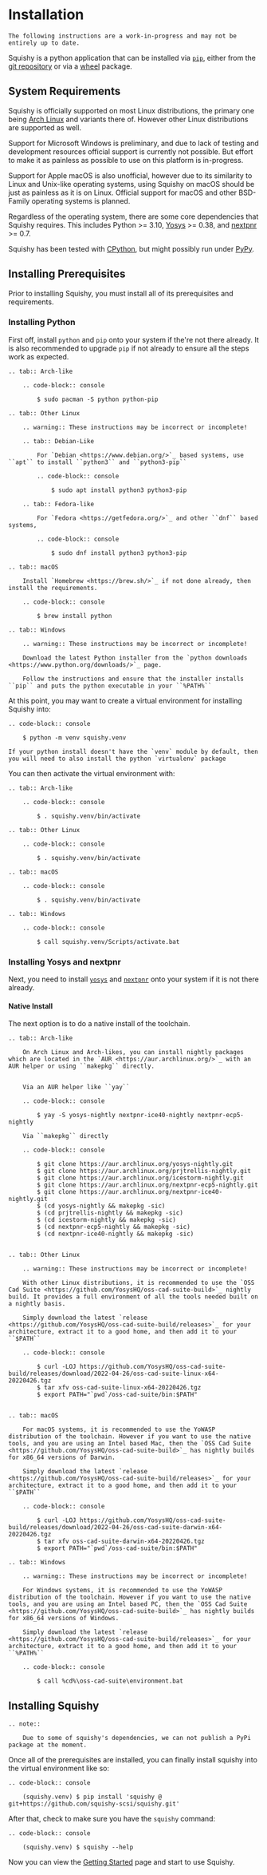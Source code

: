 # Installation

```{warning}
The following instructions are a work-in-progress and may not be entirely up to date.
```

Squishy is a python application that can be installed via [`pip`],  either from the [git repository] or via a [wheel] package.


## System Requirements

Squishy is officially supported on most Linux distributions, the primary one being [Arch Linux] and variants there of. However other Linux distributions are supported as well.

Support for Microsoft Windows is preliminary, and due to lack of testing and development resources official support is currently not possible. But effort to make it as painless as possible to use on this platform is in-progress.

Support for Apple macOS is also unofficial, however due to its similarity to Linux and Unix-like operating systems, using Squishy on macOS should be just as painless as it is on Linux. Official support for macOS and other BSD-Family operating systems is planned.


Regardless of the operating system, there are some core dependencies that Squishy requires. This includes Python >= 3.10, [Yosys] >= 0.38, and [nextpnr] >= 0.7.

Squishy has been tested with [CPython], but might possibly run under [PyPy].


## Installing Prerequisites

Prior to installing Squishy, you must install all of its prerequisites and requirements.

### Installing Python

First off, install `python` and `pip` onto your system if the're not there already. It is also recommended to upgrade `pip` if not already to ensure all the steps work as expected.

```{eval-rst}
.. tab:: Arch-like

	.. code-block:: console

		$ sudo pacman -S python python-pip

.. tab:: Other Linux

	.. warning:: These instructions may be incorrect or incomplete!

	.. tab:: Debian-Like

		For `Debian <https://www.debian.org/>`_ based systems, use ``apt`` to install ``python3`` and ``python3-pip``

		.. code-block:: console

			$ sudo apt install python3 python3-pip

	.. tab:: Fedora-like

		For `Fedora <https://getfedora.org/>`_ and other ``dnf`` based systems,

		.. code-block:: console

			$ sudo dnf install python3 python3-pip

.. tab:: macOS

	Install `Homebrew <https://brew.sh/>`_ if not done already, then install the requirements.

	.. code-block:: console

		$ brew install python

.. tab:: Windows

	.. warning:: These instructions may be incorrect or incomplete!

	Download the latest Python installer from the `python downloads <https://www.python.org/downloads/>`_ page.

	Follow the instructions and ensure that the installer installs ``pip`` and puts the python executable in your ``%PATH%``

```
At this point, you may want to create a virtual environment for installing Squishy into:

```{eval-rst}
.. code-block:: console

	$ python -m venv squishy.venv
```

```{note}
If your python install doesn't have the `venv` module by default, then you will need to also install the python `virtualenv` package
```

You can then activate the virtual environment with:
```{eval-rst}
.. tab:: Arch-like

	.. code-block:: console

		$ . squishy.venv/bin/activate

.. tab:: Other Linux

	.. code-block:: console

		$ . squishy.venv/bin/activate

.. tab:: macOS

	.. code-block:: console

		$ . squishy.venv/bin/activate

.. tab:: Windows

	.. code-block:: console

		$ call squishy.venv/Scripts/activate.bat
```

### Installing Yosys and nextpnr

Next, you need to install [`yosys`] and [`nextpnr`] onto your system if it is not there already.

#### Native Install

The next option is to do a native install of the toolchain.

```{eval-rst}
.. tab:: Arch-like

	On Arch Linux and Arch-likes, you can install nightly packages which are located in the `AUR <https://aur.archlinux.org/>`_ with an AUR helper or using ``makepkg`` directly.


	Via an AUR helper like ``yay``

	.. code-block:: console

		$ yay -S yosys-nightly nextpnr-ice40-nightly nextpnr-ecp5-nightly

	Via ``makepkg`` directly

	.. code-block:: console

		$ git clone https://aur.archlinux.org/yosys-nightly.git
		$ git clone https://aur.archlinux.org/prjtrellis-nightly.git
		$ git clone https://aur.archlinux.org/icestorm-nightly.git
		$ git clone https://aur.archlinux.org/nextpnr-ecp5-nightly.git
		$ git clone https://aur.archlinux.org/nextpnr-ice40-nightly.git
		$ (cd yosys-nightly && makepkg -sic)
		$ (cd prjtrellis-nightly && makepkg -sic)
		$ (cd icestorm-nightly && makepkg -sic)
		$ (cd nextpnr-ecp5-nightly && makepkg -sic)
		$ (cd nextpnr-ice40-nightly && makepkg -sic)


.. tab:: Other Linux

	.. warning:: These instructions may be incorrect or incomplete!

	With other Linux distributions, it is recommended to use the `OSS Cad Suite <https://github.com/YosysHQ/oss-cad-suite-build>`_ nightly build. It provides a full environment of all the tools needed built on a nightly basis.

	Simply download the latest `release <https://github.com/YosysHQ/oss-cad-suite-build/releases>`_ for your architecture, extract it to a good home, and then add it to your ``$PATH``

	.. code-block:: console

		$ curl -LOJ https://github.com/YosysHQ/oss-cad-suite-build/releases/download/2022-04-26/oss-cad-suite-linux-x64-20220426.tgz
		$ tar xfv oss-cad-suite-linux-x64-20220426.tgz
		$ export PATH="`pwd`/oss-cad-suite/bin:$PATH"


.. tab:: macOS

	For macOS systems, it is recommended to use the YoWASP distribution of the toolchain. However if you want to use the native tools, and you are using an Intel based Mac, then the `OSS Cad Suite <https://github.com/YosysHQ/oss-cad-suite-build>`_ has nightly builds for x86_64 versions of Darwin.

	Simply download the latest `release <https://github.com/YosysHQ/oss-cad-suite-build/releases>`_ for your architecture, extract it to a good home, and then add it to your ``$PATH``

	.. code-block:: console

		$ curl -LOJ https://github.com/YosysHQ/oss-cad-suite-build/releases/download/2022-04-26/oss-cad-suite-darwin-x64-20220426.tgz
		$ tar xfv oss-cad-suite-darwin-x64-20220426.tgz
		$ export PATH="`pwd`/oss-cad-suite/bin:$PATH"

.. tab:: Windows

	.. warning:: These instructions may be incorrect or incomplete!

	For Windows systems, it is recommended to use the YoWASP distribution of the toolchain. However if you want to use the native tools, and you are using an Intel based PC, then the `OSS Cad Suite <https://github.com/YosysHQ/oss-cad-suite-build>`_ has nightly builds for x86_64 versions of Windows.

	Simply download the latest `release <https://github.com/YosysHQ/oss-cad-suite-build/releases>`_ for your architecture, extract it to a good home, and then add it to your ``%PATH%``

	.. code-block:: console

		$ call %cd%\oss-cad-suite\environment.bat

```

## Installing Squishy

```{eval-rst}
.. note::

	Due to some of squishy's dependencies, we can not publish a PyPi package at the moment.
```

Once all of the prerequisites are installed, you can finally install squishy into the virtual environment like so:

```{eval-rst}
.. code-block:: console

	(squishy.venv) $ pip install 'squishy @ git+https://github.com/squishy-scsi/squishy.git'
```

After that, check to make sure you have the `squishy` command:

```{eval-rst}
.. code-block:: console

	(squishy.venv) $ squishy --help
```

Now you can view the [Getting Started] page and start to use Squishy.

[`pip`]: https://pypi.org/project/pip/
[git repository]: https://github.com/squishy-scsi/squishy
[wheel]: https://pypi.org/project/wheel/
[Arch Linux]: https://archlinux.org/
[Yosys]: https://github.com/YosysHQ/yosys
[nextpnr]: https://github.com/YosysHQ/nextpnr
[CPython]: https://www.python.org/
[PyPy]: https://www.pypy.org/
[`yosys`]: https://github.com/YosysHQ/yosys
[`nextpnr`]: https://github.com/YosysHQ/nextpnr
[Getting Started]: ./getting_started.md
